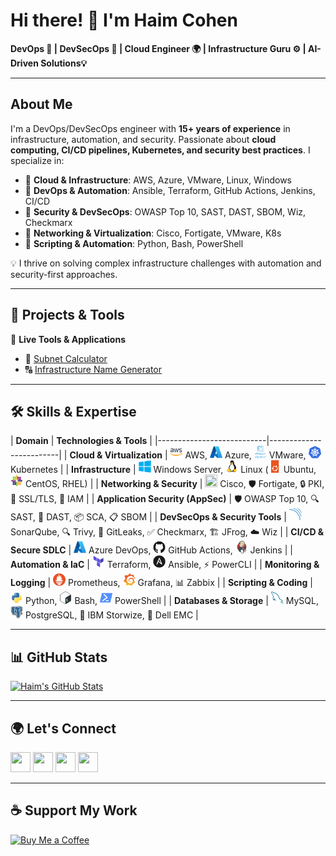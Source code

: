 # Hi there! 👋 I'm Haim Cohen 

**DevOps 🚀 | DevSecOps 🔐 | Cloud Engineer 🌍 | Infrastructure Guru ⚙️ | AI-Driven Solutions💡**

---
## About Me  
I'm a DevOps/DevSecOps engineer with **15+ years of experience** in infrastructure, automation, and security. Passionate about **cloud computing, CI/CD pipelines, Kubernetes, and security best practices**. I specialize in:  

- 🔹 **Cloud & Infrastructure**: AWS, Azure, VMware, Linux, Windows  
- 🔹 **DevOps & Automation**: Ansible, Terraform, GitHub Actions, Jenkins, CI/CD  
- 🔹 **Security & DevSecOps**: OWASP Top 10, SAST, DAST, SBOM, Wiz, Checkmarx  
- 🔹 **Networking & Virtualization**: Cisco, Fortigate, VMware, K8s  
- 🔹 **Scripting & Automation**: Python, Bash, PowerShell  

💡 I thrive on solving complex infrastructure challenges with automation and security-first approaches.

---
<!--
## 🐍 GitHub Contributions
![snake gif](https://raw.githubusercontent.com/sk3pp3r/sk3pp3r/output/github-contribution-grid-snake.svg)

---
-->

## 🚀 Projects & Tools  

🔗 **Live Tools & Applications**  
- 🧮 [Subnet Calculator](https://subnet-calc.streamlit.app)  
- 🔠 [Infrastructure Name Generator](https://infra-name.streamlit.app)  

---

## 🛠 Skills & Expertise  

| 
**Domain**                | **Technologies & Tools** |
|---------------------------|-------------------------|
| **Cloud & Virtualization** | <img src="https://raw.githubusercontent.com/devicons/devicon/refs/heads/master/icons/amazonwebservices/amazonwebservices-original-wordmark.svg" width="20" height="20"/> AWS, <img src="https://raw.githubusercontent.com/devicons/devicon/master/icons/azure/azure-original.svg" width="20" height="20"/> Azure, <img src="https://raw.githubusercontent.com/devicons/devicon/refs/heads/master/icons/vsphere/vsphere-plain-wordmark.svg" width="20" height="20"/> VMware, <img src="https://raw.githubusercontent.com/devicons/devicon/master/icons/kubernetes/kubernetes-plain.svg" width="20" height="20"/> Kubernetes |
| **Infrastructure** | <img src="https://raw.githubusercontent.com/devicons/devicon/master/icons/windows8/windows8-original.svg" width="20" height="20"/> Windows Server, <img src="https://raw.githubusercontent.com/devicons/devicon/master/icons/linux/linux-original.svg" width="20" height="20"/> Linux (<img src="https://raw.githubusercontent.com/devicons/devicon/master/icons/ubuntu/ubuntu-plain.svg" width="20" height="20"/> Ubuntu, <img src="https://raw.githubusercontent.com/devicons/devicon/master/icons/centos/centos-original.svg" width="20" height="20"/> CentOS, RHEL) |
| **Networking & Security** | <img src="https://upload.wikimedia.org/wikipedia/commons/6/64/Cisco_logo.svg" width="20" height="20"/> Cisco, 🛡️ Fortigate, 🔒 PKI, 🔐 SSL/TLS, 🔑 IAM |
| **Application Security (AppSec)** | 🛡️ OWASP Top 10, 🔍 SAST, 🔎 DAST, 📦 SCA, 📋 SBOM |
| **DevSecOps & Security Tools** | <img src="https://raw.githubusercontent.com/devicons/devicon/master/icons/sonarqube/sonarqube-original.svg" width="20" height="20"/> SonarQube, 🔍 Trivy, 🔐 GitLeaks, ✅ Checkmarx, 🏗️ JFrog, ☁️ Wiz |
| **CI/CD & Secure SDLC** | <img src="https://raw.githubusercontent.com/devicons/devicon/master/icons/azure/azure-original.svg" width="20" height="20"/> Azure DevOps, <img src="https://raw.githubusercontent.com/devicons/devicon/master/icons/github/github-original.svg" width="20" height="20"/> GitHub Actions, <img src="https://raw.githubusercontent.com/devicons/devicon/master/icons/jenkins/jenkins-original.svg" width="20" height="20"/> Jenkins |
| **Automation & IaC** | <img src="https://raw.githubusercontent.com/devicons/devicon/master/icons/terraform/terraform-original.svg" width="20" height="20"/> Terraform, <img src="https://raw.githubusercontent.com/devicons/devicon/master/icons/ansible/ansible-original.svg" width="20" height="20"/> Ansible, ⚡ PowerCLI |
| **Monitoring & Logging** | <img src="https://raw.githubusercontent.com/devicons/devicon/master/icons/prometheus/prometheus-original.svg" width="20" height="20"/> Prometheus, <img src="https://raw.githubusercontent.com/devicons/devicon/master/icons/grafana/grafana-original.svg" width="20" height="20"/> Grafana, 📊 Zabbix |
| **Scripting & Coding** | <img src="https://raw.githubusercontent.com/devicons/devicon/master/icons/python/python-original.svg" width="20" height="20"/> Python, <img src="https://raw.githubusercontent.com/devicons/devicon/master/icons/bash/bash-original.svg" width="20" height="20"/> Bash, <img src="https://raw.githubusercontent.com/devicons/devicon/master/icons/powershell/powershell-original.svg" width="20" height="20"/> PowerShell |
| **Databases & Storage** | <img src="https://raw.githubusercontent.com/devicons/devicon/master/icons/mysql/mysql-original.svg" width="20" height="20"/> MySQL, <img src="https://raw.githubusercontent.com/devicons/devicon/master/icons/postgresql/postgresql-original.svg" width="20" height="20"/> PostgreSQL, 💾 IBM Storwize, 💽 Dell EMC |

---

## 📊 GitHub Stats  

[![Haim's GitHub Stats](https://github-readme-stats.vercel.app/api?username=sk3pp3r&show_icons=true&hide_border=true&theme=tokyonight)](https://github.com/sk3pp3r)

---

## 🌍 Let's Connect  

<p align="left">
<a href="https://github.com/sk3pp3r" target="_blank"><img src="https://raw.githubusercontent.com/danielcranney/readme-generator/main/public/icons/socials/github.svg" width="32" height="32"></a>  
<a href="https://www.linkedin.com/in/haimc" target="_blank"><img src="https://raw.githubusercontent.com/danielcranney/readme-generator/main/public/icons/socials/linkedin.svg" width="32" height="32"></a>  
<a href="https://stackoverflow.com/users/3752715/haim-cohen" target="_blank"><img src="https://raw.githubusercontent.com/danielcranney/readme-generator/main/public/icons/socials/stackoverflow.svg" width="32" height="32"></a>  
<a href="https://medium.com/@haim1979" target="_blank"><img src="https://raw.githubusercontent.com/danielcranney/readme-generator/main/public/icons/socials/medium.svg" width="32" height="32"></a>  
</p>

---

## ☕ Support My Work  

[![Buy Me a Coffee](https://cdn.buymeacoffee.com/buttons/default-orange.png)](https://www.buymeacoffee.com/haim_cohen)

<!--
**sk3pp3r/sk3pp3r** is a ✨ _special_ ✨ repository because its `README.md` (this file) appears on your GitHub profile.

Here are some ideas to get you started:

- 🔭 I'm currently working on ...
- 🌱 I'm currently learning ...
- 👯 I'm looking to collaborate on ...
- 🤔 I'm looking for help with ...
- 💬 Ask me about ...
- 📫 How to reach me: ...
- 😄 Pronouns: ...
- ⚡ Fun fact: ...
-->
